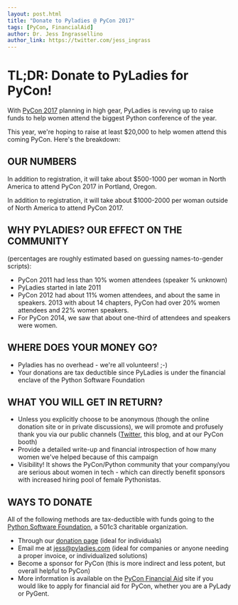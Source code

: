 ```yaml
---
layout: post.html
title: "Donate to Pyladies @ PyCon 2017"
tags: [PyCon, FinancialAid]
author: Dr. Jess Ingrassellino
author_link: https://twitter.com/jess_ingrass
---
```


TL;DR: Donate to PyLadies for PyCon!
=====

With [PyCon 2017](https://us.pycon.org/2017/) planning in high gear, PyLadies is revving up to raise funds to help women attend the biggest Python conference of the year.

This year, we're hoping to raise at least $20,000 to help women attend this coming PyCon. Here's the breakdown:

OUR NUMBERS
---

In addition to registration, it will take about $500-1000 per woman in North America to attend PyCon 2017 in Portland, Oregon.

In addition to registration, it will take about $1000-2000 per woman outside of North America to attend PyCon 2017.

WHY PYLADIES? OUR EFFECT ON THE COMMUNITY
---
(percentages are roughly estimated based on guessing names-to-gender scripts):

* PyCon 2011 had less than 10% women attendees (speaker % unknown)
* PyLadies started in late 2011
* PyCon 2012 had about 11% women attendees, and about the same in speakers. 2013 with about 14 chapters, PyCon had over 20% women attendees and 22% women speakers.
* For PyCon 2014, we saw that about one-third of attendees and speakers were women.

WHERE DOES YOUR MONEY GO?
--

* Pyladies has no overhead - we're all volunteers! ;-)
* Your donations are tax deductible since PyLadies is under the financial enclave of the Python Software Foundation

WHAT YOU WILL GET IN RETURN?
---

* Unless you explicitly choose to be anonymous (though the online donation site or in private discussions), we will promote and profusely thank you via our public channels ([Twitter](https://twitter.com/pyladies), this blog, and at our PyCon booth)
* Provide a detailed write-up and financial introspection of how many women we've helped because of this campaign
* Visibility! It shows the PyCon/Python community that your company/you are serious about women in tech - which can directly benefit sponsors with increased hiring pool of female Pythonistas.

WAYS TO DONATE
---
All of the following methods are tax-deductible with funds going to the [Python Software Foundation](https://www.python.org/psf-landing/), a 501c3 charitable organization.

* Through our [donation page](https://psfmember.org/civicrm/contribute/transact?reset=1&id=6) (ideal for individuals)
* Email me at jess@pyladies.com (ideal for companies or anyone needing a proper invoice, or individualized solutions)
* Become a sponsor for PyCon (this is more indirect and less potent, but overall helpful to PyCon)
* More information is available on the [PyCon Financial Aid](https://us.pycon.org/2017/financial-assistance/) site if you would like to apply for financial aid for PyCon, whether you are a PyLady or PyGent.

